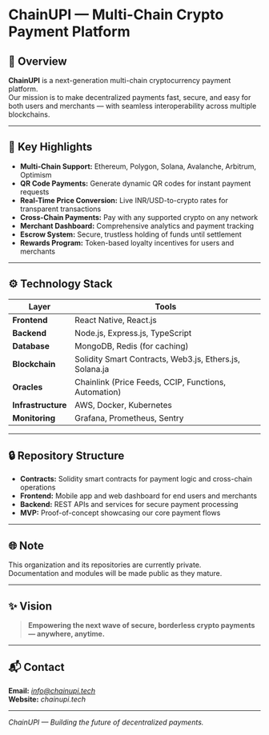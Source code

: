 # ChainUPI — Multi-Chain Crypto Payment Platform

## 📌 Overview

**ChainUPI** is a next-generation multi-chain cryptocurrency payment platform.  
Our mission is to make decentralized payments fast, secure, and easy for both users and merchants — with seamless interoperability across multiple blockchains.

---

## 🚀 **Key Highlights**

- **Multi-Chain Support:** Ethereum, Polygon, Solana, Avalanche, Arbitrum, Optimism
- **QR Code Payments:** Generate dynamic QR codes for instant payment requests
- **Real-Time Price Conversion:** Live INR/USD-to-crypto rates for transparent transactions
- **Cross-Chain Payments:** Pay with any supported crypto on any network
- **Merchant Dashboard:** Comprehensive analytics and payment tracking
- **Escrow System:** Secure, trustless holding of funds until settlement
- **Rewards Program:** Token-based loyalty incentives for users and merchants

---

## ⚙️ **Technology Stack**

| Layer | Tools |
|-------|-------|
| **Frontend** | React Native, React.js |
| **Backend** | Node.js, Express.js, TypeScript |
| **Database** | MongoDB, Redis (for caching) |
| **Blockchain** | Solidity Smart Contracts, Web3.js, Ethers.js, Solana.ja |
| **Oracles** | Chainlink (Price Feeds, CCIP, Functions, Automation) |
| **Infrastructure** | AWS, Docker, Kubernetes |
| **Monitoring** | Grafana, Prometheus, Sentry |

---

## 🔒 **Repository Structure**

- **Contracts:** Solidity smart contracts for payment logic and cross-chain operations
- **Frontend:** Mobile app and web dashboard for end users and merchants
- **Backend:** REST APIs and services for secure payment processing
- **MVP:** Proof-of-concept showcasing our core payment flows

---

## 🌐 **Note**

This organization and its repositories are currently private.  
Documentation and modules will be made public as they mature.

---

## ✨ **Vision**

> **Empowering the next wave of secure, borderless crypto payments — anywhere, anytime.**

---

## 📬 **Contact**

**Email:** *info@chainupi.tech*  
**Website:** *chainupi.tech*

---

*ChainUPI — Building the future of decentralized payments.*

